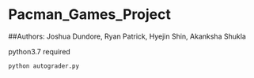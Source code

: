 # Pacman_Games_Project

##Authors: Joshua Dundore, Ryan Patrick, Hyejin Shin, Akanksha Shukla

python3.7 required

```python autograder.py```
